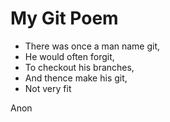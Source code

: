 # My Git Poem

- There was once a man name git,
- He would often forgit,
- To checkout his branches,
- And thence make his git,
- Not very fit

Anon

